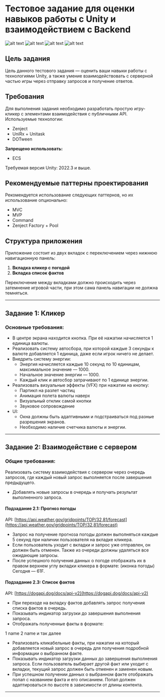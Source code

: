 # Тестовое задание для оценки навыков работы с Unity и взаимодействием с Backend

![alt text](image-4.png)
![alt text](image-3.png)
![alt text](image-1.png)
![alt text](image-2.png)

## Цель задания
Цель данного тестового задания — оценить ваши навыки работы с технологиями Unity, а также умение взаимодействовать с серверной частью игры через отправку запросов и получение ответов.

## Требования
Для выполнения задания необходимо разработать простую игру-кликер с элементами взаимодействия с публичными API. Используемые технологии:

- Zenject
- UniRx + Unitask
- DOTween

**Запрещено использовать:**
- ECS

Требуемая версия Unity: 2022.3 и выше.

## Рекомендуемые паттерны проектирования
Рекомендуется использование следующих паттернов, но их использование опционально:

- MVC
- MVP
- Command
- Zenject Factory + Pool

## Структура приложения
Приложение состоит из двух вкладок с переключением через нижнюю навигационную панель:

1. **Вкладка кликер с погодой**
2. **Вкладка список фактов**

Переключение между вкладками должно происходить через затемнение игровой части, при этом сама панель навигации не должна темняться.

---

## Задание 1: Кликер

### Основные требования:
- В центре экрана находится кнопка. При её нажатии начисляется 1 единица валюты.
- Реализовать систему автосбора, при которой каждые 3 секунды к валюте добавляется 1 единица, даже если игрок ничего не делает.
- Внедрить систему энергии:
  - Энергия начисляется каждые 10 секунд по 10 единицам, максимальное значение — 1000.
  - Начальное значение энергии — 1000.
  - Каждый клик и автосбор затрачивают по 1 единице энергии.
- Реализовать визуальные эффекты (VFX) при нажатии на кнопку:
  - Партикл на разлет частиц
  - Анимация полета валюты наверх
  - Визуальный отклик самой кнопки
  - Звуковое сопровождение
- UI:
  - Окна должны быть адаптивными и подстраиваться под разные разрешения экранов.
  - Необходимо наличие счетчика валюты и энергии.

---

## Задание 2: Взаимодействие с сервером

### Общие требования:
Реализовать систему взаимодействия с сервером через очередь запросов, где каждый новый запрос выполняется после завершения предыдущего.
- Добавлять новые запросы в очередь и получать результат выполненного запроса.

#### Подзадание 2.1: Прогноз погоды
API: [https://api.weather.gov/gridpoints/TOP/32,81/forecast](https://api.weather.gov/gridpoints/TOP/32,81/forecast)

- Запрос на получение прогноза погоды должен выполняться каждые 5 секунд при наличии пользователя на вкладке кликера.
- Если пользователь уходит с вкладки и запрос уже отправлен, он должен быть отменен. Также из очереди должны удаляться все ожидающие запросы.
- После успешного получения данных о погоде отображать их в правом верхнем углу вкладки кликера в формате: (иконка погоды) Сегодня — 61F.

#### Подзадание 2.3: Список фактов
API: [https://dogapi.dog/docs/api-v2](https://dogapi.dog/docs/api-v2)

- При переходе на вкладку фактов добавлять запрос получения списка фактов в очередь.
- Показывать индикатор загрузки до завершения выполнения запроса.
- Отображать полученные факты в формате:

1 name
2 name и так далее

- Реализовать кликабельные факты, при нажатии на который добавляется новый запрос в очередь для получения подробной информации о выбранном факте.
- Показывать индикатор загрузки данных до завершения выполнения запроса. Если пользователь выбирает другой факт или уходит с вкладки, текущий запрос должен быть отменен и заменен новым.
- При успешном получении данных о выбранном факте отображать попап с названием факта и его описанием. Попап должен адаптироваться по высоте в зависимости от длины контента.

---